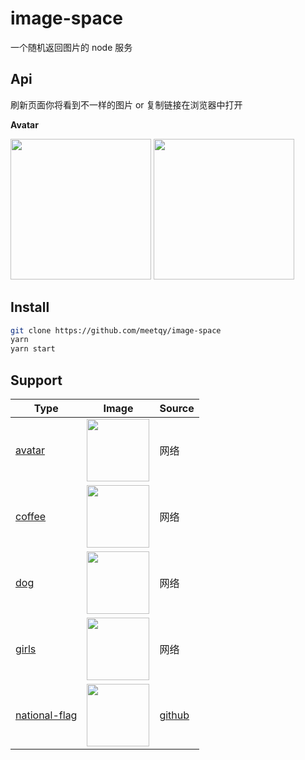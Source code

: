 # image-space

一个随机返回图片的 node 服务

## Api

刷新页面你将看到不一样的图片 or 复制链接在浏览器中打开

**Avatar**

<div>
  <img width="225" src="https://wcao.cc/image-space/api/avatar?1" />
  <img width="225" src="https://wcao.cc/image-space/api/avatar?2" />
</div>

## Install

```bash
git clone https://github.com/meetqy/image-space
yarn
yarn start
```

## Support

| Type                                                             | Image                                                                   | Source                                                  |
| ---------------------------------------------------------------- | ----------------------------------------------------------------------- | ------------------------------------------------------- |
| [avatar](https://wcao.cc/tools/image-space#avatar)               | <img width="100" src="https://wcao.cc/image-space/api/avatar" />        | 网络                                                    |
| [coffee](https://wcao.cc/tools/image-space#coffee)               | <img width="100" src="https://wcao.cc/image-space/api/coffee" />        | 网络                                                    |
| [dog](https://wcao.cc/tools/image-space#dog)                     | <img width="100" src="https://wcao.cc/image-space/api/dog" />           | 网络                                                    |
| [girls](https://wcao.cc/tools/image-space#girls)                 | <img width="100" src="https://wcao.cc/image-space/api/girls" />         | 网络                                                    |
| [national-flag](https://wcao.cc/tools/image-space#national-flag) | <img width="100" src="https://wcao.cc/image-space/api/national-flag" /> | [github](https://github.com/hampusborgos/country-flags) |
